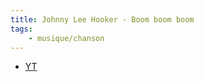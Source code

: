 ```yaml
---
title: Johnny Lee Hooker - Boom boom boom
tags:
    - musique/chanson
---
```


- [YT](https://www.youtube.com/watch?v=X70VMrH3yBg)
